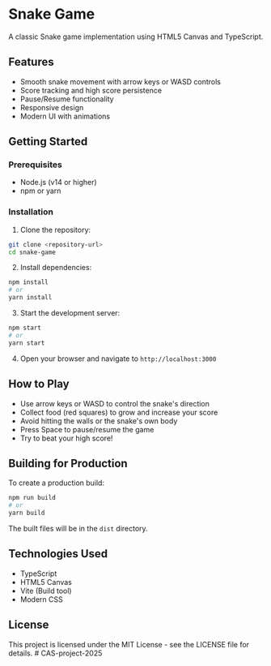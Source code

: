 # Snake Game

A classic Snake game implementation using HTML5 Canvas and TypeScript.

## Features

- Smooth snake movement with arrow keys or WASD controls
- Score tracking and high score persistence
- Pause/Resume functionality
- Responsive design
- Modern UI with animations

## Getting Started

### Prerequisites

- Node.js (v14 or higher)
- npm or yarn

### Installation

1. Clone the repository:
```bash
git clone <repository-url>
cd snake-game
```

2. Install dependencies:
```bash
npm install
# or
yarn install
```

3. Start the development server:
```bash
npm start
# or
yarn start
```

4. Open your browser and navigate to `http://localhost:3000`

## How to Play

- Use arrow keys or WASD to control the snake's direction
- Collect food (red squares) to grow and increase your score
- Avoid hitting the walls or the snake's own body
- Press Space to pause/resume the game
- Try to beat your high score!

## Building for Production

To create a production build:

```bash
npm run build
# or
yarn build
```

The built files will be in the `dist` directory.

## Technologies Used

- TypeScript
- HTML5 Canvas
- Vite (Build tool)
- Modern CSS

## License

This project is licensed under the MIT License - see the LICENSE file for details. # CAS-project-2025
